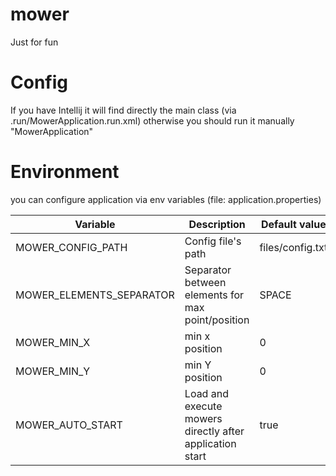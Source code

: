 # mower

Just for fun

# Config

If you have Intellij it will find directly the main class (via .run/MowerApplication.run.xml) otherwise you should run
it manually "MowerApplication"

# Environment

you can configure application via env variables (file: application.properties)

Variable | Description |Default value |
--- | --- | --- |
MOWER_CONFIG_PATH | Config file's path |files/config.txt |
MOWER_ELEMENTS_SEPARATOR | Separator between elements for max point/position |SPACE|
MOWER_MIN_X | min x position |0|
MOWER_MIN_Y |min Y position  |0|
MOWER_AUTO_START | Load and execute mowers directly after application start |true|
